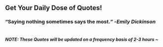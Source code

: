 ## Get Your Daily Dose of Quotes!
### <q>Saying nothing sometimes says the most.</q> -<em>Emily Dickinson</em> <br><br>
##### NOTE: These Quotes will be updated on a frequency basis of 2-3 hours ~
